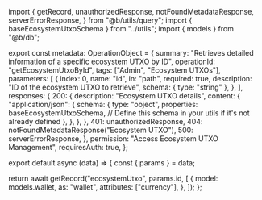 import {
  getRecord,
  unauthorizedResponse,
  notFoundMetadataResponse,
  serverErrorResponse,
} from "@b/utils/query";
import { baseEcosystemUtxoSchema } from "../utils";
import { models } from "@b/db";

export const metadata: OperationObject = {
  summary: "Retrieves detailed information of a specific ecosystem UTXO by ID",
  operationId: "getEcosystemUtxoById",
  tags: ["Admin", "Ecosystem UTXOs"],
  parameters: [
    {
      index: 0,
      name: "id",
      in: "path",
      required: true,
      description: "ID of the ecosystem UTXO to retrieve",
      schema: { type: "string" },
    },
  ],
  responses: {
    200: {
      description: "Ecosystem UTXO details",
      content: {
        "application/json": {
          schema: {
            type: "object",
            properties: baseEcosystemUtxoSchema, // Define this schema in your utils if it's not already defined
          },
        },
      },
    },
    401: unauthorizedResponse,
    404: notFoundMetadataResponse("Ecosystem UTXO"),
    500: serverErrorResponse,
  },
  permission: "Access Ecosystem UTXO Management",
  requiresAuth: true,
};

export default async (data) => {
  const { params } = data;

  return await getRecord("ecosystemUtxo", params.id, [
    {
      model: models.wallet,
      as: "wallet",
      attributes: ["currency"],
    },
  ]);
};
